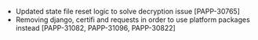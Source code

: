 * Updated state file reset logic to solve decryption issue [PAPP-30765]
* Removing django, certifi and requests in order to use platform packages instead [PAPP-31082, PAPP-31096, PAPP-30822]